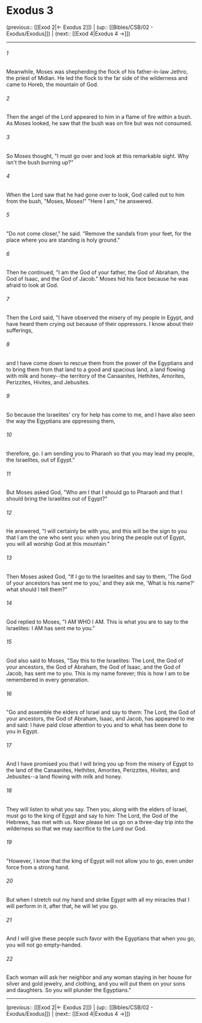 # Exodus 3

(previous:: [[Exod 2|← Exodus 2]]) | (up:: [[Bibles/CSB/02 - Exodus/Exodus]]) | (next:: [[Exod 4|Exodus 4 →]])

***


###### 1 
Meanwhile, Moses was shepherding the flock of his father-in-law Jethro, the priest of Midian. He led the flock to the far side of the wilderness and came to Horeb, the mountain of God. 

###### 2 
Then the angel of the Lord appeared to him in a flame of fire within a bush. As Moses looked, he saw that the bush was on fire but was not consumed. 

###### 3 
So Moses thought, "I must go over and look at this remarkable sight. Why isn't the bush burning up?" 

###### 4 
When the Lord saw that he had gone over to look, God called out to him from the bush, "Moses, Moses!" "Here I am," he answered. 

###### 5 
"Do not come closer," he said. "Remove the sandals from your feet, for the place where you are standing is holy ground." 

###### 6 
Then he continued, "I am the God of your father, the God of Abraham, the God of Isaac, and the God of Jacob." Moses hid his face because he was afraid to look at God. 

###### 7 
Then the Lord said, "I have observed the misery of my people in Egypt, and have heard them crying out because of their oppressors. I know about their sufferings, 

###### 8 
and I have come down to rescue them from the power of the Egyptians and to bring them from that land to a good and spacious land, a land flowing with milk and honey--the territory of the Canaanites, Hethites, Amorites, Perizzites, Hivites, and Jebusites. 

###### 9 
So because the Israelites' cry for help has come to me, and I have also seen the way the Egyptians are oppressing them, 

###### 10 
therefore, go. I am sending you to Pharaoh so that you may lead my people, the Israelites, out of Egypt." 

###### 11 
But Moses asked God, "Who am I that I should go to Pharaoh and that I should bring the Israelites out of Egypt?" 

###### 12 
He answered, "I will certainly be with you, and this will be the sign to you that I am the one who sent you: when you bring the people out of Egypt, you will all worship God at this mountain." 

###### 13 
Then Moses asked God, "If I go to the Israelites and say to them, 'The God of your ancestors has sent me to you,' and they ask me, 'What is his name?' what should I tell them?" 

###### 14 
God replied to Moses, "I AM WHO I AM. This is what you are to say to the Israelites: I AM has sent me to you." 

###### 15 
God also said to Moses, "Say this to the Israelites: The Lord, the God of your ancestors, the God of Abraham, the God of Isaac, and the God of Jacob, has sent me to you. This is my name forever; this is how I am to be remembered in every generation. 

###### 16 
"Go and assemble the elders of Israel and say to them: The Lord, the God of your ancestors, the God of Abraham, Isaac, and Jacob, has appeared to me and said: I have paid close attention to you and to what has been done to you in Egypt. 

###### 17 
And I have promised you that I will bring you up from the misery of Egypt to the land of the Canaanites, Hethites, Amorites, Perizzites, Hivites, and Jebusites--a land flowing with milk and honey. 

###### 18 
They will listen to what you say. Then you, along with the elders of Israel, must go to the king of Egypt and say to him: The Lord, the God of the Hebrews, has met with us. Now please let us go on a three-day trip into the wilderness so that we may sacrifice to the Lord our God. 

###### 19 
"However, I know that the king of Egypt will not allow you to go, even under force from a strong hand. 

###### 20 
But when I stretch out my hand and strike Egypt with all my miracles that I will perform in it, after that, he will let you go. 

###### 21 
And I will give these people such favor with the Egyptians that when you go, you will not go empty-handed. 

###### 22 
Each woman will ask her neighbor and any woman staying in her house for silver and gold jewelry, and clothing, and you will put them on your sons and daughters. So you will plunder the Egyptians."

***

(previous:: [[Exod 2|← Exodus 2]]) | (up:: [[Bibles/CSB/02 - Exodus/Exodus]]) | (next:: [[Exod 4|Exodus 4 →]])
